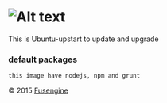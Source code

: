 ![Alt text](http://www.fusengine.ch/img/node.svg)
=================================================

This is Ubuntu-upstart to update and upgrade

### default packages

```
this image have nodejs, npm and grunt
```

&copy; 2015 [Fusengine](http://fusengine.com)
